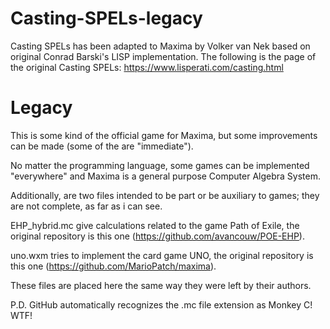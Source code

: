 # Casting-SPELs-legacy
Casting SPELs has been adapted to Maxima by Volker van Nek based on original Conrad Barski's LISP implementation.
The following is the page of the original Casting SPELs: https://www.lisperati.com/casting.html

# Legacy
This is some kind of the official game for Maxima, but some improvements can be made (some of the are "immediate").

No matter the programming language, some games can be implemented "everywhere" and Maxima is a general purpose Computer Algebra System.

Additionally, are two files intended to be part or be auxiliary to games; they are not complete, as far as i can see.

EHP_hybrid.mc give calculations related to the game Path of Exile, the original repository is this one (https://github.com/avancouw/POE-EHP).

uno.wxm tries to implement the card game UNO, the original repository is this one (https://github.com/MarioPatch/maxima).

These files are placed here the same way they were left by their authors.

P.D. GitHub automatically recognizes the .mc file extension as Monkey C! WTF!
